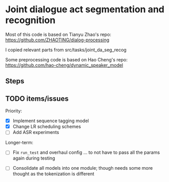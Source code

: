 # Joint dialogue act segmentation and recognition

Most of this code is based on Tianyu Zhao's repo:
https://github.com/ZHAOTING/dialog-processing

I copied relevant parts from src/tasks/joint_da_seg_recog

Some preprocessing code is based on Hao Cheng's repo:
https://github.com/hao-cheng/dynamic_speaker_model

## Steps


## TODO items/issues
Priority:
- [x] Implement sequence tagging model 
- [x] Change LR scheduling schemes 
- [ ] Add ASR experiments

Longer-term:
- [ ] Fix `run_test` and overhaul config ... to not have to pass all the params again during testing
- [ ] Consolidate all models into one module; though needs some more thought as the tokenization is different

